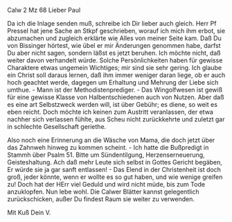  Calw 2 Mz 68
Lieber Paul

Da ich die Inlage senden muß, schreibe ich Dir lieber auch gleich. Herr Pf Pressel hat jene Sache an Stkpf geschrieben, worauf ich mich ihm erbot, sie abzumachen und zugleich erklärte wie Alles von meiner Seite kam. Daß Du von Bissinger hörtest, wie übel er mir Änderungen genommen habe, darfst Du aber nicht sagen, sondern läßst es jetzt beruhen. Ich möchte nicht, daß weiter davon verhandelt würde. Solche Persönlichkeiten haben für gewisse Charaktere etwas ungemein Wichtiges; mir sind sie sehr gering. Ich glaube ein Christ soll daraus lernen, daß ihm immer weniger daran liege, ob er auch hoch geachtet werde, dagegen um Erhaltung und Mehrung der Liebe sich umthue. - Mann ist der Methodistenprediger. - Das Wingolfwesen ist gewiß für eine gewisse Klasse von Halbentschiedenen auch von Nutzen. Aber daß es eine art Selbstzweck werden will, ist über Gebühr; es diene, so weit es eben reicht. Doch möchte ich keinen zum Austritt veranlassen, der etwa nachher sich verlassen fühlte, aus Scheu nicht zurückkehrte und zuletzt gar in schlechte Gesellschaft geriethe.

Also noch eine Erinnerung an die Wäsche von Mama, die doch jetzt über das Zahnweh hinweg zu kommen scheint. - Ich hatte die Bußpredigt in Stammh über Psalm 51. Bitte um Sündentilgung, Herzenserneuerung, Geisteshaltung. Ach daß mehr Leute sich selbst in Gottes Gericht begäben, Er würde sie ja gar sanft entlassen! - Das Elend in der Christenheit ist doch groß, jeder könnte, wenn er wollte es so gut haben, und wie wenige greifen zu! Doch hat der HErr viel Geduld und wird nicht müde, bis zum Tode anzuklopfen. 
Nun lebe wohl. Die Calwer Blätter kannst gelegentlich zurückschicken, außer Du findest Raum sie weiter zu verwenden.

 Mit Kuß Dein V.
